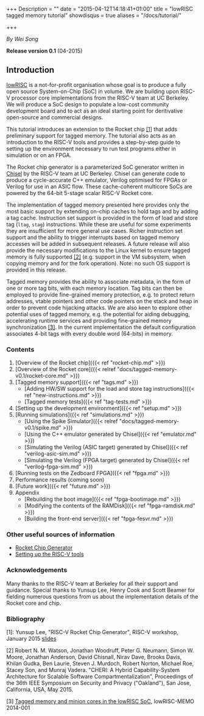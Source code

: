 +++
Description = ""
date = "2015-04-12T14:18:41+01:00"
title = "lowRISC tagged memory tutorial"
showdisqus = true
aliases = "/docs/tutorial/"

+++

_By Wei Song_

**Release version 0.1** (04-2015)

## Introduction


[lowRISC][lowRISC] is a not-for-profit organisation whose goal is to
produce a fully open source System-on-Chip (SoC) in volume. We are
building upon RISC-V processor core implementations from the RISC-V
team at UC Berkeley.  We will produce a SoC design to populate a
low-cost community development board and to act as an ideal starting
point for deritivative open-source and commercial designs.

This tutorial introduces an extension to the Rocket chip
[[1]](#RocketChip) that adds preliminary support for tagged memory. The
tutorial also acts as an introduction to the RISC-V tools and provides
a step-by-step guide to setting up the environment necessary to run
test programs either in simulation or on an FPGA.

The Rocket chip generator is a parameterized SoC generator written in
[Chisel][Chisel] by the RISC-V team at UC Berkeley. Chisel can
generate code to produce a cycle-accurate C++ emulator, Verilog
optimised for FPGAs or Verilog for use in an ASIC flow. These
cache-coherent multicore SoCs are powered by the 64-bit 5-stage scalar
RISC-V Rocket core.

The implementation of tagged memory presented here provides only the
most basic support by extending on-chip caches to hold tags and by
adding a tag cache. Instruction set support is provided in the form of
load and store tag (`ltag`, `stag`) instructions. While these are
useful for some experiments they are insufficient for more general use
cases. Richer instruction set support and the ability to trigger
interrupts based on tagged memory accesses will be added in subsequent
releases. A future release will also provide the necessary
modifications to the Linux kernel to ensure tagged memory is fully
supported [[2]](#Oakland:2015) (e.g. support in the VM subsystem, when
copying memory and for the fork operation). Note: no such OS support
is provided in this release.

Tagged memory provides the ability to associate metadata, in the form
of one or more tag bits, with each memory location. Tag bits can then
be employed to provide fine-grained memory protection, e.g. to protect
return addresses, vtable pointers and other code pointers on the stack
and heap in order to prevent code hijacking attacks. We are also keen
to explore other potential uses of tagged memory, e.g. the potential
for aiding debugging, accelerating runtime services and providing
fine-grained memory synchronization [[3]](#Memo1). In the current
implementation the default configuration associates 4-bit tags with
every double word (64-bits) in memory.

### Contents

  1. [Overview of the Rocket chip]({{< ref "rocket-chip.md" >}})
  2. [Overview of the Rocket core]({{< relref "docs/tagged-memory-v0.1/rocket-core.md" >}})
  3. [Tagged memory support]({{< ref "tags.md" >}})
     * [Adding HW/SW support for the load and store tag instructions]({{< ref "new-instructions.md" >}})
     * [Tagged memory tests]({{< ref "tag-tests.md" >}})
  4. [Setting up the development environment]({{< ref "setup.md" >}})
  5. [Running simulations]({{< ref "simulations.md" >}})
     * [Using the Spike Simulator]({{< relref "docs/tagged-memory-v0.1/spike.md" >}})
     * [Using the C++ emulator generated by Chisel]({{< ref "emulator.md" >}})
     * [Simulating the Verilog (ASIC target) generated by Chisel]({{< ref "verilog-asic-sim.md" >}})
     * [Simulating the Verilog (FPGA target) generated by Chisel]({{< ref "verilog-fpga-sim.md" >}})
  6. [Running tests on the Zedboard FPGA]({{< ref "fpga.md" >}})
  7. Performance results (coming soon)
  8. [Future work]({{< ref "future.md" >}})
  8. Appendix
     * [Rebuilding the boot image]({{< ref "fpga-bootimage.md" >}})
     * [Modifying the contents of the RAMDisk]({{< ref "fpga-ramdisk.md" >}})
     * [Building the front-end server]({{< ref "fpga-fesvr.md" >}})

### Other useful sources of information

  * [Rocket Chip Generator][RocketChipGit]
  * [Setting up the RISC-V tools](https://github.com/riscv/riscv-tools/blob/master/README.md)

### Acknowledgements

Many thanks to the RISC-V team at Berkeley for all their support and
guidance. Special thanks to Yunsup Lee, Henry Cook and Scott Beamer
for fielding numerous questions from us about the implementation
details of the Rocket core and chip.

<!-- Links -->

[RocketChipGit]: https://github.com/ucb-bar/rocket-chip#rocket-chip-generator
[Chisel]: https://chisel.eecs.berkeley.edu/
[lowRISC]: http://www.lowrisc.org/

### Bibliography
<!-- References --> 

<a name="RocketChip"></a>
[1]: Yunsup Lee, "RISC-V Rocket Chip Generator", RISC-V workshop, January 2015 [slides](http://riscv.org/workshop-jan2015/riscv-rocket-chip-generator-workshop-jan2015.pdf)

<a name="Oakland:2015"></a>
[2] Robert N. M. Watson, Jonathan
 Woodruff, Peter G. Neumann, Simon W. Moore, Jonathan Anderson, David
 Chisnall, Nirav Dave, Brooks Davis, Khilan Gudka, Ben Laurie, Steven
 J. Murdoch, Robert Norton, Michael Roe, Stacey Son, and Munraj
 Vadera. "CHERI: A Hybrid Capability-System Architecture for Scalable
 Software Compartmentalization", Proceedings of the 36th IEEE Symposium
 on Security and Privacy ("Oakland"), San Jose, California, USA, May
 2015.

<a name="Memo1"></a>
[3] [Tagged memory and minion cores
in the lowRISC SoC](http://www.lowrisc.org/docs/memo-2014-001-tagged-memory-and-minion-cores/), lowRISC-MEMO 2014-001

